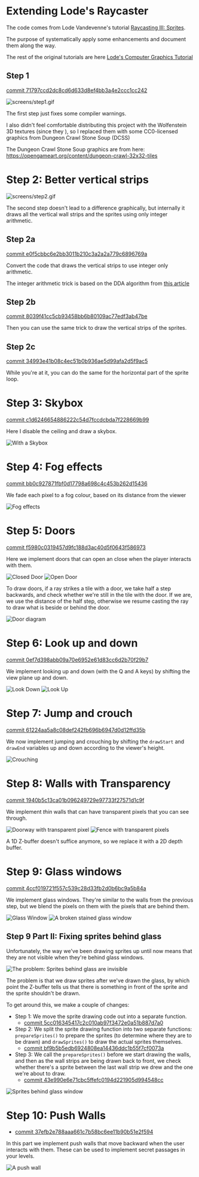 # Extending Lode's Raycaster

The code comes from Lode Vandevenne's tutorial [Raycasting III: Sprites][raycast3].

The purpose of systematically apply some enhancements and document them along the way.

The rest of the original tutorials are here [Lode's Computer Graphics Tutorial][cgtutor]

[cgtutor]: https://lodev.org/cgtutor/
[raycast3]: https://lodev.org/cgtutor/raycasting3.html

## Step 1

[commit 71797ccd2dc8cd6d633d8ef4bb3a4e2ccc1cc242](https://github.com/wernsey/lodev-enhance/commit/71797ccd2dc8cd6d633d8ef4bb3a4e2ccc1cc242)

![screens/step1.gif](screens/step1.gif)

The first step just fixes some compiler warnings.

I also didn't feel comfortable distributing this project with the
Wolfenstein 3D textures (since they ), so I replaced them with some
CC0-licensed graphics from Dungeon Crawl Stone Soup (DCSS)

The Dungeon Crawl Stone Soup graphics are from here:
<https://opengameart.org/content/dungeon-crawl-32x32-tiles>

# Step 2: Better vertical strips

![screens/step2.gif](screens/step2.gif)

The second step doesn't lead to a difference graphically, but internally
it draws all the vertical wall strips and the sprites using only
integer arithmetic.

## Step 2a

[commit e0f5cbbc6e2bb3011b210c3a2a2a779c6896769a](https://github.com/wernsey/lodev-enhance/commit/e0f5cbbc6e2bb3011b210c3a2a2a779c6896769a)

Convert the code that draws the vertical strips to use integer only arithmetic.

The integer arithmetic trick is based on the DDA algorithm from
[this article](https://web.cse.ohio-state.edu/~shen.94/681/Site/DDA.html)

## Step 2b

[commit 8039f41cc5cb93458bb6b80109ac77edf3ab47be](https://github.com/wernsey/lodev-enhance/commit/8039f41cc5cb93458bb6b80109ac77edf3ab47be)

Then you can use the same trick to draw the vertical strips of the sprites.

## Step 2c

[commit 34993e41b08c4ec51b0b936ae5d99afa2d5f9ac5](https://github.com/wernsey/lodev-enhance/commit/34993e41b08c4ec51b0b936ae5d99afa2d5f9ac5)

While you're at it, you can do the same for the horizontal part of the sprite loop.

# Step 3: Skybox

[commit c1d6246654886222c54d7fccdcbda7f228669b99](https://github.com/wernsey/lodev-enhance/commit/c1d6246654886222c54d7fccdcbda7f228669b99)

Here I disable the ceiling and draw a skybox.

![With a Skybox](screens/step3.gif)

# Step 4: Fog effects

[commit bb0c927871fbf0d17798a698c4c453b262d15436](https://github.com/wernsey/lodev-enhance/commit/bb0c927871fbf0d17798a698c4c453b262d15436)

We fade each pixel to a fog colour, based on its distance from the viewer

![Fog effects](screens/step4.gif)

# Step 5: Doors

[commit f5980c0319457d9fc188d3ac40d5f0643f586973](https://github.com/wernsey/lodev-enhance/commit/f5980c0319457d9fc188d3ac40d5f0643f586973)

Here we implement doors that can open an close when the player interacts
with them.

![Closed Door](screens/step5a.gif)
![Open Door](screens/step5b.gif)

To draw doors, if a ray strikes a tile with a door, we take half a
step backwards, and check whether we're still in the tile with the
door. If we are, we use the distance of the half step, otherwise
we resume casting the ray to draw what is beside or behind the door.

![Door diagram](screens/door-diagram.png)

# Step 6: Look up and down

[commit 0ef7d398abb09a70e6952e61d83cc6d2b70f29b7](https://github.com/wernsey/lodev-enhance/commit/0ef7d398abb09a70e6952e61d83cc6d2b70f29b7)

We implement looking up and down (with the Q and A keys) by shifting
the view plane up and down.

![Look Down](screens/step6a.gif)
![Look Up](screens/step6b.gif)

# Step 7: Jump and crouch

[commit 61224aa5a8c08def242fb696b6947d0d12ffd35b](https://github.com/wernsey/lodev-enhance/commit/61224aa5a8c08def242fb696b6947d0d12ffd35b)

We now implement jumping and crouching by shifting the `drawStart` and
`drawEnd` variables up and down according to the viewer's height.

![Crouching](screens/step7.gif)

# Step 8: Walls with Transparency

[commit 1940b5c13ca01b096249729e97733f27571d1c9f](https://github.com/wernsey/lodev-enhance/commit/1940b5c13ca01b096249729e97733f27571d1c9f)

We implement _thin_ walls that can have transparent pixels that you can
see through.

![Doorway with transparent pixel](screens/step8a.gif)
![Fence with transparent pixels](screens/step8b.gif)

A 1D Z-buffer doesn't suffice anymore, so we replace it with a 2D depth
buffer.

# Step 9: Glass windows

[commit 4ccf019721f557c539c28d33fb2d0b6bc9a5b84a](https://github.com/wernsey/lodev-enhance/commit/4ccf019721f557c539c28d33fb2d0b6bc9a5b84a)

We implement glass windows. They're similar to the walls from the previous
step, but we blend the pixels on them with the pixels that are behind them.

![Glass Window](screens/step9a.gif)
![A broken stained glass window](screens/step9c.gif)

## Step 9 Part II: Fixing sprites behind glass

Unfortunately, the way we've been drawing sprites up until now means that
they are not visible when they're behind glass windows.

![The problem: Sprites behind glass are invisible](screens/bad-sprite.gif)

The problem is that we draw sprites after we've drawn the glass, by which
point the Z-buffer tells us that there is something in front of the sprite
and the sprite shouldn't be drawn.

To get around this, we make a couple of changes:

* Step 1: We move the sprite drawing code out into a separate function.
  * [commit 5cc016345417c2c010ab97f3472e0a51b887d7a0](https://github.com/wernsey/lodev-enhance/commit/5cc016345417c2c010ab97f3472e0a51b887d7a0)
* Step 2: We split the sprite drawing function into two separate functions:
  `prepareSprites()` to prepare the sprites (to determine where they are to
  be drawn) and `drawSprites()` to draw the actual sprites themselves.
  * [commit bf9b5b5edb6924808ea14436ddc1b55f7cf0073a](https://github.com/wernsey/lodev-enhance/commit/bf9b5b5edb6924808ea14436ddc1b55f7cf0073a)
* Step 3: We call the `prepareSprites()` before we start drawing the walls,
  and then as the wall strips are being drawn back to front, we check whether there's a sprite between the last wall strip we drew and the
  one we're about to draw.
  * [commit 43e990e6e71cbc5ffefc0194d221905d994548cc](https://github.com/wernsey/lodev-enhance/commit/43e990e6e71cbc5ffefc0194d221905d994548cc)

![Sprites behind glass window](screens/step9b.gif)

# Step 10: Push Walls

* [commit 37efb2e788aaa661c7b58bc6ee11b90b51e2f594](https://github.com/wernsey/lodev-enhance/commit/37efb2e788aaa661c7b58bc6ee11b90b51e2f594)

In this part we implement push walls that move backward when the user
interacts with them. These can be used to implement secret passages
in your levels.

![A push wall](screens/push-wall.gif)
